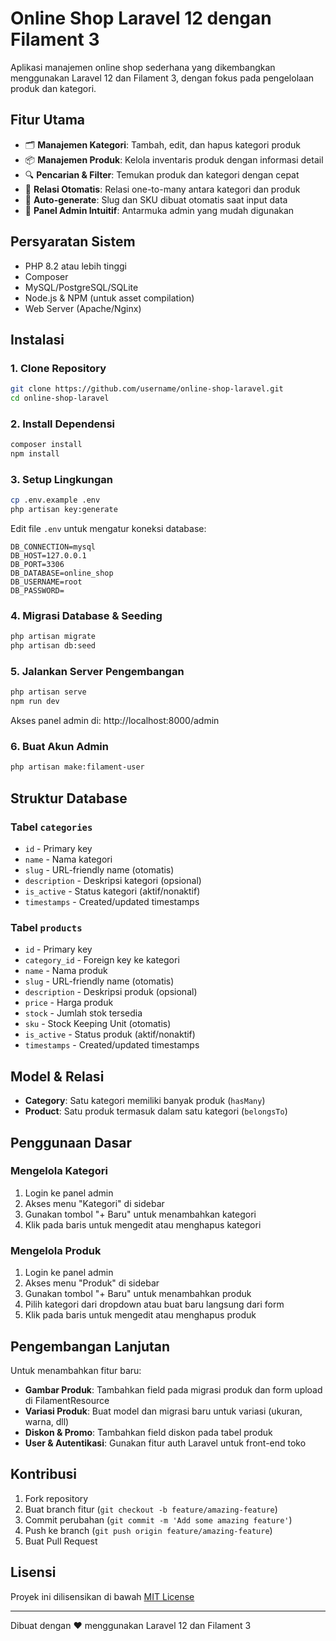 # Online Shop Laravel 12 dengan Filament 3

Aplikasi manajemen online shop sederhana yang dikembangkan menggunakan Laravel 12 dan Filament 3, dengan fokus pada pengelolaan produk dan kategori.

## Fitur Utama

-   🗂️ **Manajemen Kategori**: Tambah, edit, dan hapus kategori produk
-   📦 **Manajemen Produk**: Kelola inventaris produk dengan informasi detail
-   🔍 **Pencarian & Filter**: Temukan produk dan kategori dengan cepat
-   🔄 **Relasi Otomatis**: Relasi one-to-many antara kategori dan produk
-   🧠 **Auto-generate**: Slug dan SKU dibuat otomatis saat input data
-   💼 **Panel Admin Intuitif**: Antarmuka admin yang mudah digunakan

## Persyaratan Sistem

-   PHP 8.2 atau lebih tinggi
-   Composer
-   MySQL/PostgreSQL/SQLite
-   Node.js & NPM (untuk asset compilation)
-   Web Server (Apache/Nginx)

## Instalasi

### 1. Clone Repository

```bash
git clone https://github.com/username/online-shop-laravel.git
cd online-shop-laravel
```

### 2. Install Dependensi

```bash
composer install
npm install
```

### 3. Setup Lingkungan

```bash
cp .env.example .env
php artisan key:generate
```

Edit file `.env` untuk mengatur koneksi database:

```
DB_CONNECTION=mysql
DB_HOST=127.0.0.1
DB_PORT=3306
DB_DATABASE=online_shop
DB_USERNAME=root
DB_PASSWORD=
```

### 4. Migrasi Database & Seeding

```bash
php artisan migrate
php artisan db:seed
```

### 5. Jalankan Server Pengembangan

```bash
php artisan serve
npm run dev
```

Akses panel admin di: http://localhost:8000/admin

### 6. Buat Akun Admin

```bash
php artisan make:filament-user
```

## Struktur Database

### Tabel `categories`

-   `id` - Primary key
-   `name` - Nama kategori
-   `slug` - URL-friendly name (otomatis)
-   `description` - Deskripsi kategori (opsional)
-   `is_active` - Status kategori (aktif/nonaktif)
-   `timestamps` - Created/updated timestamps

### Tabel `products`

-   `id` - Primary key
-   `category_id` - Foreign key ke kategori
-   `name` - Nama produk
-   `slug` - URL-friendly name (otomatis)
-   `description` - Deskripsi produk (opsional)
-   `price` - Harga produk
-   `stock` - Jumlah stok tersedia
-   `sku` - Stock Keeping Unit (otomatis)
-   `is_active` - Status produk (aktif/nonaktif)
-   `timestamps` - Created/updated timestamps

## Model & Relasi

-   **Category**: Satu kategori memiliki banyak produk (`hasMany`)
-   **Product**: Satu produk termasuk dalam satu kategori (`belongsTo`)

## Penggunaan Dasar

### Mengelola Kategori

1. Login ke panel admin
2. Akses menu "Kategori" di sidebar
3. Gunakan tombol "+ Baru" untuk menambahkan kategori
4. Klik pada baris untuk mengedit atau menghapus kategori

### Mengelola Produk

1. Login ke panel admin
2. Akses menu "Produk" di sidebar
3. Gunakan tombol "+ Baru" untuk menambahkan produk
4. Pilih kategori dari dropdown atau buat baru langsung dari form
5. Klik pada baris untuk mengedit atau menghapus produk

## Pengembangan Lanjutan

Untuk menambahkan fitur baru:

-   **Gambar Produk**: Tambahkan field pada migrasi produk dan form upload di FilamentResource
-   **Variasi Produk**: Buat model dan migrasi baru untuk variasi (ukuran, warna, dll)
-   **Diskon & Promo**: Tambahkan field diskon pada tabel produk
-   **User & Autentikasi**: Gunakan fitur auth Laravel untuk front-end toko

## Kontribusi

1. Fork repository
2. Buat branch fitur (`git checkout -b feature/amazing-feature`)
3. Commit perubahan (`git commit -m 'Add some amazing feature'`)
4. Push ke branch (`git push origin feature/amazing-feature`)
5. Buat Pull Request

## Lisensi

Proyek ini dilisensikan di bawah [MIT License](LICENSE)

---

Dibuat dengan ❤️ menggunakan Laravel 12 dan Filament 3
